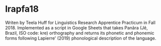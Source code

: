 # lrapfa18
Writen by Teela Huff for Linguistics Research Apprentice Practicum in Fall 2018.
Implemented as a script in Google Sheets that takes Panãra (Jê, Brazil, ISO code: kre) orthography and returns its phonetic and phonemic forms following Lapierre' (2019) phonological description of the language.
